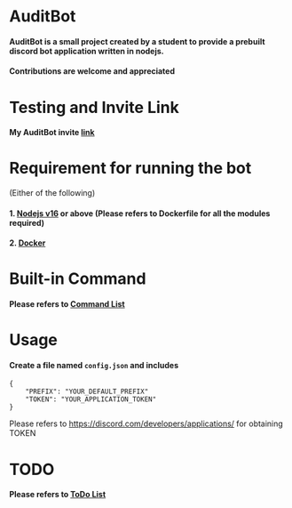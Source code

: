 # AuditBot
#### AuditBot is a small project created by a student to provide a prebuilt discord bot application written in nodejs.

#### Contributions are welcome and appreciated
# Testing and Invite Link
#### My AuditBot invite [link](https://discord.com/oauth2/authorize?client_id=670964358393888768&permissions=137442454592&scope=bot)

# Requirement for running the bot
(Either of the following)
#### 1. [Nodejs v16](https://nodejs.org/en/) or above (Please refers to Dockerfile for all the modules required)
#### 2. [Docker](https://www.docker.com/)

# Built-in Command 
#### Please refers to [Command List](./helpList.md)
# Usage
#### Create a file named ```config.json``` and includes
``` 
{
    "PREFIX": "YOUR_DEFAULT_PREFIX"
    "TOKEN": "YOUR_APPLICATION_TOKEN"
}
```
Please refers to https://discord.com/developers/applications/ for obtaining TOKEN
# TODO
#### Please refers to [ToDo List](./TODO.md)



